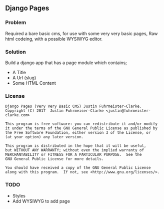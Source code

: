 ## Django Pages

### Problem

Required a bare basic cms, for use with some very very basic pages,
Raw html codeing, with a possible WYSIWYG editor.

### Solution

Build a django app that has a page module which contains;
 * A Title
 * A Url (slug)
 * Some HTML Content

### License

    Django Pages (Very Very Basic CMS) Justin Fuhrmeister-Clarke.
    Copyright (C) 2017  Justin Fuhrmeiser-Clarke <justin@fuhrmeister-clarke.com>

    This program is free software: you can redistribute it and/or modify
    it under the terms of the GNU General Public License as published by
    the Free Software Foundation, either version 3 of the License, or
    (at your option) any later version.

    This program is distributed in the hope that it will be useful,
    but WITHOUT ANY WARRANTY; without even the implied warranty of
    MERCHANTABILITY or FITNESS FOR A PARTICULAR PURPOSE.  See the
    GNU General Public License for more details.

    You should have received a copy of the GNU General Public License
    along with this program.  If not, see <http://www.gnu.org/licenses/>.
    

### TODO

 * Styles
 * Add WYSIWYG to add page
